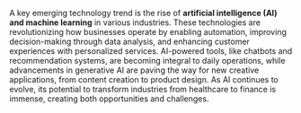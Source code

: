A key emerging technology trend is the rise of **artificial intelligence (AI) and machine learning** in various industries. These technologies are revolutionizing how businesses operate by enabling automation, improving decision-making through data analysis, and enhancing customer experiences with personalized services. AI-powered tools, like chatbots and recommendation systems, are becoming integral to daily operations, while advancements in generative AI are paving the way for new creative applications, from content creation to product design. As AI continues to evolve, its potential to transform industries from healthcare to finance is immense, creating both opportunities and challenges.
